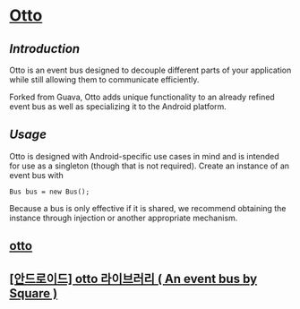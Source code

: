 # [Otto](https://square.github.io/otto/)
## *Introduction*
Otto is an event bus designed to decouple different parts of your application while still allowing them to communicate efficiently.

Forked from Guava, Otto adds unique functionality to an already refined event bus as well as specializing it to the Android platform.

## *Usage*
Otto is designed with Android-specific use cases in mind and is intended for use as a singleton (though that is not required). Create an instance of an event bus with
```
Bus bus = new Bus();
```
Because a bus is only effective if it is shared, we recommend obtaining the instance through injection or another appropriate mechanism.

## [otto](https://github.com/square/otto)
## [[안드로이드] otto 라이브러리 ( An event bus by Square )](https://youngest-programming.tistory.com/80)
